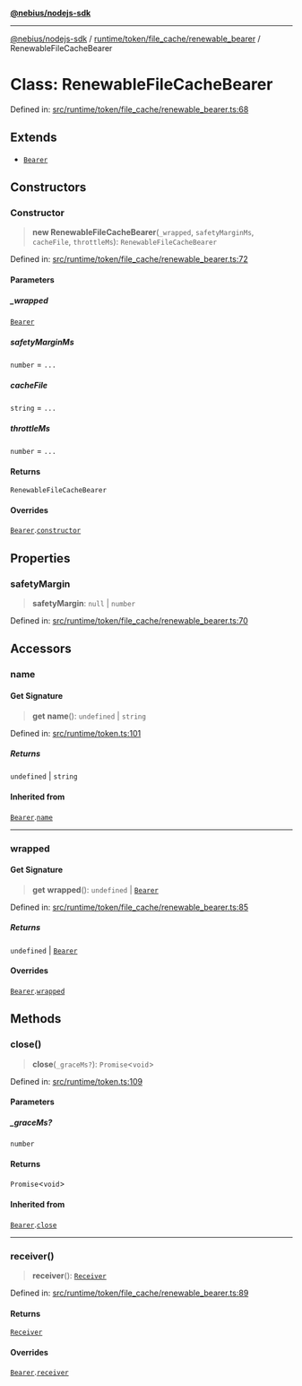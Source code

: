 [**@nebius/nodejs-sdk**](../../../../../README.md)

---

[@nebius/nodejs-sdk](../../../../../README.md) / [runtime/token/file_cache/renewable_bearer](../README.md) / RenewableFileCacheBearer

# Class: RenewableFileCacheBearer

Defined in: [src/runtime/token/file_cache/renewable_bearer.ts:68](https://github.com/nebius/nodejs-sdk/blob/2ec552fb564ad8fdbf78c4eb6e73ce9101501e8a/src/runtime/token/file_cache/renewable_bearer.ts#L68)

## Extends

- [`Bearer`](../../../classes/Bearer.md)

## Constructors

### Constructor

> **new RenewableFileCacheBearer**(`_wrapped`, `safetyMarginMs`, `cacheFile`, `throttleMs`): `RenewableFileCacheBearer`

Defined in: [src/runtime/token/file_cache/renewable_bearer.ts:72](https://github.com/nebius/nodejs-sdk/blob/2ec552fb564ad8fdbf78c4eb6e73ce9101501e8a/src/runtime/token/file_cache/renewable_bearer.ts#L72)

#### Parameters

##### \_wrapped

[`Bearer`](../../../classes/Bearer.md)

##### safetyMarginMs

`number` = `...`

##### cacheFile

`string` = `...`

##### throttleMs

`number` = `...`

#### Returns

`RenewableFileCacheBearer`

#### Overrides

[`Bearer`](../../../classes/Bearer.md).[`constructor`](../../../classes/Bearer.md#constructor)

## Properties

### safetyMargin

> **safetyMargin**: `null` \| `number`

Defined in: [src/runtime/token/file_cache/renewable_bearer.ts:70](https://github.com/nebius/nodejs-sdk/blob/2ec552fb564ad8fdbf78c4eb6e73ce9101501e8a/src/runtime/token/file_cache/renewable_bearer.ts#L70)

## Accessors

### name

#### Get Signature

> **get** **name**(): `undefined` \| `string`

Defined in: [src/runtime/token.ts:101](https://github.com/nebius/nodejs-sdk/blob/2ec552fb564ad8fdbf78c4eb6e73ce9101501e8a/src/runtime/token.ts#L101)

##### Returns

`undefined` \| `string`

#### Inherited from

[`Bearer`](../../../classes/Bearer.md).[`name`](../../../classes/Bearer.md#name)

---

### wrapped

#### Get Signature

> **get** **wrapped**(): `undefined` \| [`Bearer`](../../../classes/Bearer.md)

Defined in: [src/runtime/token/file_cache/renewable_bearer.ts:85](https://github.com/nebius/nodejs-sdk/blob/2ec552fb564ad8fdbf78c4eb6e73ce9101501e8a/src/runtime/token/file_cache/renewable_bearer.ts#L85)

##### Returns

`undefined` \| [`Bearer`](../../../classes/Bearer.md)

#### Overrides

[`Bearer`](../../../classes/Bearer.md).[`wrapped`](../../../classes/Bearer.md#wrapped)

## Methods

### close()

> **close**(`_graceMs?`): `Promise`\<`void`\>

Defined in: [src/runtime/token.ts:109](https://github.com/nebius/nodejs-sdk/blob/2ec552fb564ad8fdbf78c4eb6e73ce9101501e8a/src/runtime/token.ts#L109)

#### Parameters

##### \_graceMs?

`number`

#### Returns

`Promise`\<`void`\>

#### Inherited from

[`Bearer`](../../../classes/Bearer.md).[`close`](../../../classes/Bearer.md#close)

---

### receiver()

> **receiver**(): [`Receiver`](../../../classes/Receiver.md)

Defined in: [src/runtime/token/file_cache/renewable_bearer.ts:89](https://github.com/nebius/nodejs-sdk/blob/2ec552fb564ad8fdbf78c4eb6e73ce9101501e8a/src/runtime/token/file_cache/renewable_bearer.ts#L89)

#### Returns

[`Receiver`](../../../classes/Receiver.md)

#### Overrides

[`Bearer`](../../../classes/Bearer.md).[`receiver`](../../../classes/Bearer.md#receiver)
